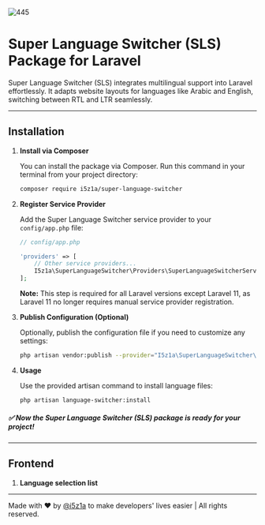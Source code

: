 ![445](https://github.com/i5z1a/super-language-switcher/assets/169618095/405166e5-de98-4745-9600-8bc1b9bf5d73)

# Super Language Switcher (SLS) Package for Laravel

Super Language Switcher (SLS) integrates multilingual support into Laravel effortlessly. It adapts website layouts for languages like Arabic and English, switching between RTL and LTR seamlessly.

---

## Installation

1. **Install via Composer**

    You can install the package via Composer. Run this command in your terminal from your project directory:
    
    ```bash
    composer require i5z1a/super-language-switcher
    ```

2. **Register Service Provider**

    Add the Super Language Switcher service provider to your `config/app.php` file:
    
    ```php
    // config/app.php
    
    'providers' => [
        // Other service providers...
        I5z1a\SuperLanguageSwitcher\Providers\SuperLanguageSwitcherServiceProvider::class,
    ];
    ```

    **Note:** This step is required for all Laravel versions except Laravel 11, as Laravel 11 no longer requires manual service provider registration.

3. **Publish Configuration (Optional)**

    Optionally, publish the configuration file if you need to customize any settings:
    
    ```bash
    php artisan vendor:publish --provider="I5z1a\SuperLanguageSwitcher\Providers\SuperLanguageSwitcherServiceProvider"
    ```

4. **Usage**

    Use the provided artisan command to install language files:
    
    ```bash
    php artisan language-switcher:install
    ```

##### ✅ Now the Super Language Switcher (SLS) package is ready for your project!

---

## Frontend

1. **Language selection list**
---

Made with ❤ by <a href="https://github.com/i5z1a/">@i5z1a</a> to make developers' lives easier | All rights reserved.
